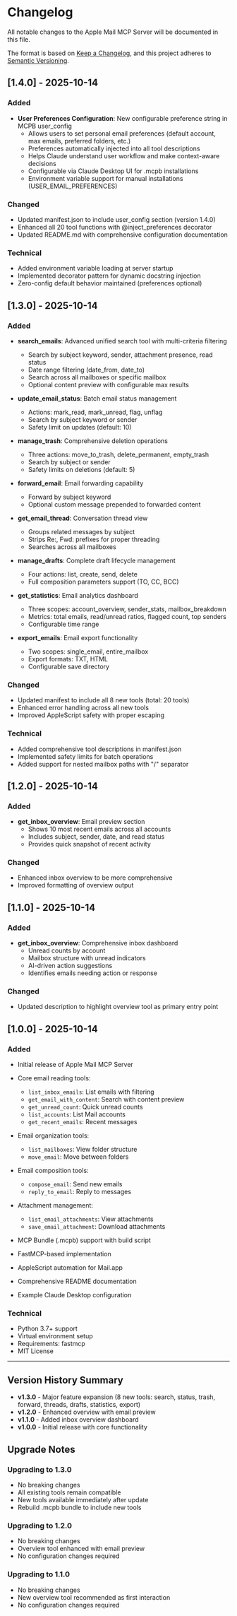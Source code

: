 # Changelog

All notable changes to the Apple Mail MCP Server will be documented in this file.

The format is based on [Keep a Changelog](https://keepachangelog.com/en/1.0.0/),
and this project adheres to [Semantic Versioning](https://semver.org/spec/v2.0.0.html).

## [1.4.0] - 2025-10-14

### Added
- **User Preferences Configuration**: New configurable preference string in MCPB user_config
  - Allows users to set personal email preferences (default account, max emails, preferred folders, etc.)
  - Preferences automatically injected into all tool descriptions
  - Helps Claude understand user workflow and make context-aware decisions
  - Configurable via Claude Desktop UI for .mcpb installations
  - Environment variable support for manual installations (USER_EMAIL_PREFERENCES)

### Changed
- Updated manifest.json to include user_config section (version 1.4.0)
- Enhanced all 20 tool functions with @inject_preferences decorator
- Updated README.md with comprehensive configuration documentation

### Technical
- Added environment variable loading at server startup
- Implemented decorator pattern for dynamic docstring injection
- Zero-config default behavior maintained (preferences optional)

## [1.3.0] - 2025-10-14

### Added
- **search_emails**: Advanced unified search tool with multi-criteria filtering
  - Search by subject keyword, sender, attachment presence, read status
  - Date range filtering (date_from, date_to)
  - Search across all mailboxes or specific mailbox
  - Optional content preview with configurable max results

- **update_email_status**: Batch email status management
  - Actions: mark_read, mark_unread, flag, unflag
  - Search by subject keyword or sender
  - Safety limit on updates (default: 10)

- **manage_trash**: Comprehensive deletion operations
  - Three actions: move_to_trash, delete_permanent, empty_trash
  - Search by subject or sender
  - Safety limits on deletions (default: 5)

- **forward_email**: Email forwarding capability
  - Forward by subject keyword
  - Optional custom message prepended to forwarded content

- **get_email_thread**: Conversation thread view
  - Groups related messages by subject
  - Strips Re:, Fwd: prefixes for proper threading
  - Searches across all mailboxes

- **manage_drafts**: Complete draft lifecycle management
  - Four actions: list, create, send, delete
  - Full composition parameters support (TO, CC, BCC)

- **get_statistics**: Email analytics dashboard
  - Three scopes: account_overview, sender_stats, mailbox_breakdown
  - Metrics: total emails, read/unread ratios, flagged count, top senders
  - Configurable time range

- **export_emails**: Email export functionality
  - Two scopes: single_email, entire_mailbox
  - Export formats: TXT, HTML
  - Configurable save directory

### Changed
- Updated manifest to include all 8 new tools (total: 20 tools)
- Enhanced error handling across all new tools
- Improved AppleScript safety with proper escaping

### Technical
- Added comprehensive tool descriptions in manifest.json
- Implemented safety limits for batch operations
- Added support for nested mailbox paths with "/" separator

## [1.2.0] - 2025-10-14

### Added
- **get_inbox_overview**: Email preview section
  - Shows 10 most recent emails across all accounts
  - Includes subject, sender, date, and read status
  - Provides quick snapshot of recent activity

### Changed
- Enhanced inbox overview to be more comprehensive
- Improved formatting of overview output

## [1.1.0] - 2025-10-14

### Added
- **get_inbox_overview**: Comprehensive inbox dashboard
  - Unread counts by account
  - Mailbox structure with unread indicators
  - AI-driven action suggestions
  - Identifies emails needing action or response

### Changed
- Updated description to highlight overview tool as primary entry point

## [1.0.0] - 2025-10-14

### Added
- Initial release of Apple Mail MCP Server
- Core email reading tools:
  - `list_inbox_emails`: List emails with filtering
  - `get_email_with_content`: Search with content preview
  - `get_unread_count`: Quick unread counts
  - `list_accounts`: List Mail accounts
  - `get_recent_emails`: Recent messages

- Email organization tools:
  - `list_mailboxes`: View folder structure
  - `move_email`: Move between folders

- Email composition tools:
  - `compose_email`: Send new emails
  - `reply_to_email`: Reply to messages

- Attachment management:
  - `list_email_attachments`: View attachments
  - `save_email_attachment`: Download attachments

- MCP Bundle (.mcpb) support with build script
- FastMCP-based implementation
- AppleScript automation for Mail.app
- Comprehensive README documentation
- Example Claude Desktop configuration

### Technical
- Python 3.7+ support
- Virtual environment setup
- Requirements: fastmcp
- MIT License

---

## Version History Summary

- **v1.3.0** - Major feature expansion (8 new tools: search, status, trash, forward, threads, drafts, statistics, export)
- **v1.2.0** - Enhanced overview with email preview
- **v1.1.0** - Added inbox overview dashboard
- **v1.0.0** - Initial release with core functionality

## Upgrade Notes

### Upgrading to 1.3.0
- No breaking changes
- All existing tools remain compatible
- New tools available immediately after update
- Rebuild .mcpb bundle to include new tools

### Upgrading to 1.2.0
- No breaking changes
- Overview tool enhanced with email preview
- No configuration changes required

### Upgrading to 1.1.0
- No breaking changes
- New overview tool recommended as first interaction
- No configuration changes required
